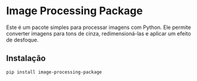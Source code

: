 # Image Processing Package

Este é um pacote simples para processar imagens com Python. Ele permite converter imagens para tons de cinza, redimensioná-las e aplicar um efeito de desfoque.

## Instalação

```bash
pip install image-processing-package
